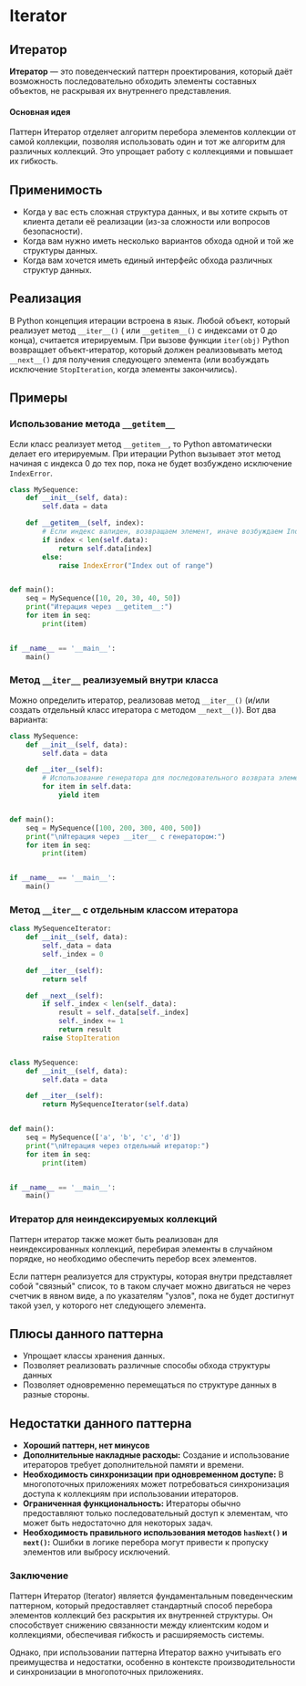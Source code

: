 # Iterator

## Итератор

**Итератор** — это поведенческий паттерн проектирования, который даёт возможность последовательно обходить элементы
составных объектов, не раскрывая их внутреннего представления.

#### Основная идея

Паттерн Итератор отделяет алгоритм перебора элементов коллекции от самой коллекции, позволяя использовать один и тот же
алгоритм для различных коллекций. Это упрощает работу с коллекциями и повышает их гибкость.

## Применимость

- Когда у вас есть сложная структура данных, и вы хотите скрыть от клиента детали её реализации (из-за сложности или
  вопросов безопасности).
- Когда вам нужно иметь несколько вариантов обхода одной и той же структуры данных.
- Когда вам хочется иметь единый интерфейс обхода различных структур данных.

## Реализация

В Python концепция итерации встроена в язык. Любой объект, который реализует метод ```__iter__()``` (
или ```__getitem__()``` с индексами от 0 до конца), считается итерируемым. При вызове функции ```iter(obj)``` Python
возвращает объект-итератор, который должен реализовывать метод ```__next__()``` для получения следующего элемента (или
возбуждать исключение ```StopIteration```, когда элементы закончились).

## Примеры

### Использование метода ```__getitem__```

Если класс реализует метод ```__getitem__```, то Python автоматически делает его итерируемым. При итерации Python
вызывает этот метод начиная с индекса 0 до тех пор, пока не будет возбуждено исключение ```IndexError```.

```python
class MySequence:
    def __init__(self, data):
        self.data = data

    def __getitem__(self, index):
        # Если индекс валиден, возвращаем элемент, иначе возбуждаем IndexError
        if index < len(self.data):
            return self.data[index]
        else:
            raise IndexError("Index out of range")


def main():
    seq = MySequence([10, 20, 30, 40, 50])
    print("Итерация через __getitem__:")
    for item in seq:
        print(item)


if __name__ == '__main__':
    main()

```

### Метод ```__iter__``` реализуемый внутри класса

Можно определить итератор, реализовав метод ```__iter__()``` (и/или создать отдельный класс итератора с
методом ```__next__()```). Вот два варианта:

```python
class MySequence:
    def __init__(self, data):
        self.data = data

    def __iter__(self):
        # Использование генератора для последовательного возврата элементов
        for item in self.data:
            yield item


def main():
    seq = MySequence([100, 200, 300, 400, 500])
    print("\nИтерация через __iter__ с генератором:")
    for item in seq:
        print(item)


if __name__ == '__main__':
    main()

```

### Метод ```__iter__``` с отдельным классом итератора

```python
class MySequenceIterator:
    def __init__(self, data):
        self._data = data
        self._index = 0

    def __iter__(self):
        return self

    def __next__(self):
        if self._index < len(self._data):
            result = self._data[self._index]
            self._index += 1
            return result
        raise StopIteration


class MySequence:
    def __init__(self, data):
        self.data = data

    def __iter__(self):
        return MySequenceIterator(self.data)


def main():
    seq = MySequence(['a', 'b', 'c', 'd'])
    print("\nИтерация через отдельный итератор:")
    for item in seq:
        print(item)


if __name__ == '__main__':
    main()

```

### Итератор для неиндексируемых коллекций

Паттерн итератор также может быть реализован для неиндексированных коллекций, перебирая элементы в случайном порядке, но
необходимо обеспечить перебор всех элементов.

Если паттерн реализуется для структуры, которая внутри представляет собой "связный" список, то в таком случает можно
двигаться не через счетчик в явном виде, а по указателям "узлов", пока не будет достигнут такой узел, у которого нет
следующего элемента.

## Плюсы данного паттерна

- Упрощает классы хранения данных.
- Позволяет реализовать различные способы обхода структуры данных
- Позволяет одновременно перемещаться по структуре данных в разные стороны.

## Недостатки данного паттерна

- **Хороший паттерн, нет минусов**
- **Дополнительные накладные расходы:** Создание и использование итераторов требует дополнительной памяти и времени.
- **Необходимость синхронизации при одновременном доступе:** В многопоточных приложениях может потребоваться
  синхронизация доступа к коллекциям при использовании итераторов.
- **Ограниченная функциональность:** Итераторы обычно предоставляют только последовательный доступ к элементам, что
  может быть недостаточно для некоторых задач.
- **Необходимость правильного использования методов ```hasNext()``` и ```next()```:** Ошибки в логике перебора могут
  привести к пропуску элементов или выбросу исключений.

### Заключение

Паттерн Итератор (Iterator) является фундаментальным поведенческим паттерном, который предоставляет стандартный способ
перебора элементов коллекций без раскрытия их внутренней структуры. Он способствует снижению связанности между
клиентским кодом и коллекциями, обеспечивая гибкость и расширяемость системы.

Однако, при использовании паттерна Итератор важно учитывать его преимущества и недостатки, особенно в контексте
производительности и синхронизации в многопоточных приложениях.
